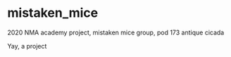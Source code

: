 # mistaken_mice
 2020 NMA academy project, mistaken mice group, pod 173 antique cicada

Yay, a project